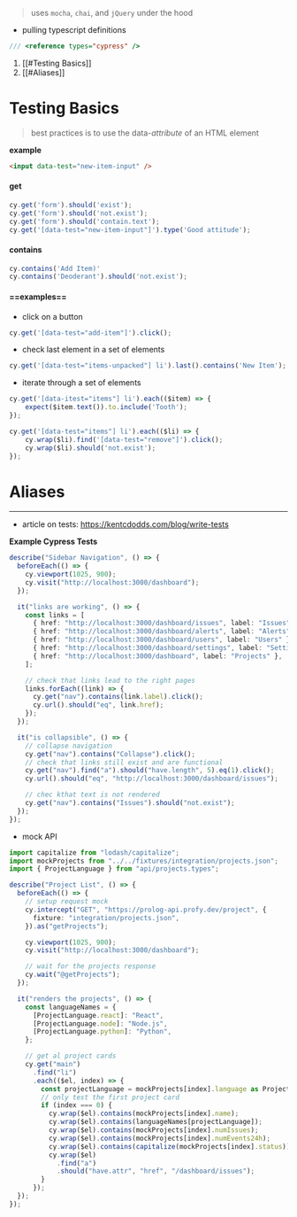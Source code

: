 > uses `mocha`, `chai`, and `jQuery` under the hood 

- pulling typescript definitions
```js
/// <reference types="cypress" />
```

1. [[#Testing Basics]]
2. [[#Aliases]]


# Testing Basics

> best practices is to use the data-*attribute* of an HTML element

**example**
```html
<input data-test="new-item-input" />
```
#### get
```js
cy.get('form').should('exist');
cy.get('form').should('not.exist');
cy.get('form').should('contain.text');
cy.get('[data-test="new-item-input"]').type('Good attitude');
```

#### contains
```js
cy.contains('Add Item)'
cy.contains('Deoderant').should('not.exist');		
```

#### ==examples==

- click on a button
```js
cy.get('[data-test="add-item"]').click();
```

- check last element in a set of elements
```js
cy.get('[data-test="items-unpacked"] li').last().contains('New Item');
```

- iterate through a set of elements
```js
cy.get('[data-itest="items"] li').each(($item) => {
	expect($item.text()).to.include('Tooth');
});

cy.get('[data-test="items"] li').each(($li) => {
	cy.wrap($li).find('[data-test="remove"]').click();
	cy.wrap($li).should('not.exist');
});
```

# Aliases





---

- article on tests: https://kentcdodds.com/blog/write-tests 

**Example Cypress Tests**
```ts
describe("Sidebar Navigation", () => {
  beforeEach(() => {
    cy.viewport(1025, 900);
    cy.visit("http://localhost:3000/dashboard");
  });

  it("links are working", () => {
    const links = [
      { href: "http://localhost:3000/dashboard/issues", label: "Issues" },
      { href: "http://localhost:3000/dashboard/alerts", label: "Alerts" },
      { href: "http://localhost:3000/dashboard/users", label: "Users" },
      { href: "http://localhost:3000/dashboard/settings", label: "Settings" },
      { href: "http://localhost:3000/dashboard", label: "Projects" },
    ];

    // check that links lead to the right pages
    links.forEach((link) => {
      cy.get("nav").contains(link.label).click();
      cy.url().should("eq", link.href);
    });
  });

  it("is collapsible", () => {
    // collapse navigation
    cy.get("nav").contains("Collapse").click();
    // check that links still exist and are functional
    cy.get("nav").find("a").should("have.length", 5).eq(1).click();
    cy.url().should("eq", "http://localhost:3000/dashboard/issues");

	// chec kthat text is not rendered
    cy.get("nav").contains("Issues").should("not.exist");
  });
});
```

- mock API
```ts
import capitalize from "lodash/capitalize";
import mockProjects from "../../fixtures/integration/projects.json";
import { ProjectLanguage } from "api/projects.types";

describe("Project List", () => {
  beforeEach(() => {
    // setup request mock
    cy.intercept("GET", "https://prolog-api.profy.dev/project", {
      fixture: "integration/projects.json",
    }).as("getProjects");

    cy.viewport(1025, 900);
    cy.visit("http://localhost:3000/dashboard");

    // wait for the projects response
    cy.wait("@getProjects");
  });

  it("renders the projects", () => {
    const languageNames = {
      [ProjectLanguage.react]: "React",
      [ProjectLanguage.node]: "Node.js",
      [ProjectLanguage.python]: "Python",
    };

    // get al project cards
    cy.get("main")
      .find("li")
      .each(($el, index) => {
        const projectLanguage = mockProjects[index].language as ProjectLanguage;
        // only test the first project card
        if (index === 0) {
          cy.wrap($el).contains(mockProjects[index].name);
          cy.wrap($el).contains(languageNames[projectLanguage]);
          cy.wrap($el).contains(mockProjects[index].numIssues);
          cy.wrap($el).contains(mockProjects[index].numEvents24h);
          cy.wrap($el).contains(capitalize(mockProjects[index].status));
          cy.wrap($el)
            .find("a")
            .should("have.attr", "href", "/dashboard/issues");
        }
      });
  });
});

```